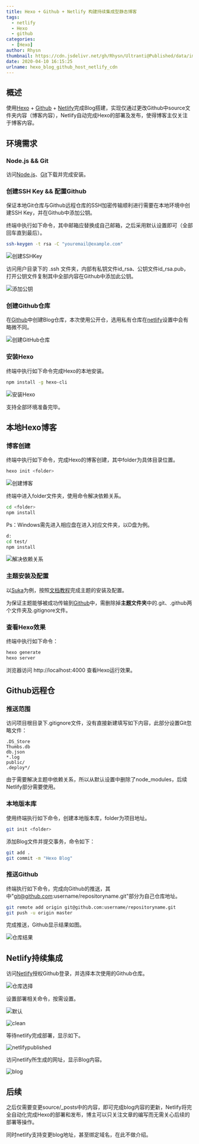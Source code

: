 ```yaml
---
title: Hexo + Github + Netlify 构建持续集成型静态博客
tags:
  - netlify
  - Hexo
  - github
categories:
  - [Hexo]
author: Rhysn
thumbnail: https://cdn.jsdelivr.net/gh/Rhysn/Ultranti@Published/data/img/20200410/netlifyblog/thumbnail.png
date: 2020-04-10 16:15:25
urlname: hexo_blog_github_host_netlify_cdn
---
```


## 概述

使用[Hexo][hexo] + [Github][github] + [Netlify][netlify]完成Blog搭建，实现仅通过更改Github中source文件夹内容（博客内容），Netlify自动完成Hexo的部署及发布，使得博客主仅关注于博客内容。

## 环境需求

### Node.js && Git

访问[Node.js][node.js_download]、[Git][git_download]下载并完成安装。

### 创建SSH Key && 配置Github

保证本地Git仓库与Github远程仓库的SSH加密传输顺利进行需要在本地环境中创建SSH Key，并在Github中添加公钥。

终端中执行如下命令，其中邮箱应替换成自己邮箱，之后采用默认设置即可（全部回车直到最后）。

```bash
ssh-keygen -t rsa -C "youremail@example.com"
```

![创建SSHKey](https://cdn.jsdelivr.net/gh/Rhysn/Ultranti@Published/data/img/20200410/netlifyblog/creadSSHKey.png)



访问用户目录下的 .ssh 文件夹，内部有私钥文件id_rsa、公钥文件id_rsa.pub，打开公钥文件复制其中全部内容在Github中添加此公钥。

![添加公钥](https://cdn.jsdelivr.net/gh/Rhysn/Ultranti@Published/data/img/20200410/netlifyblog/addSSHKey.png)

### 创建Github仓库

在[Github][github]中创建Blog仓库，本次使用公开仓，选用私有仓库在[netlify][netlify]设置中会有略微不同。

![创建GitHub仓库](https://cdn.jsdelivr.net/gh/Rhysn/Ultranti@Published/data/img/20200410/netlifyblog/createrepository.png)

### 安装Hexo

终端中执行如下命令完成Hexo的本地安装。

```bash
npm install -g hexo-cli
```

![安装Hexo](https://cdn.jsdelivr.net/gh/Rhysn/Ultranti@Published/data/img/20200410/netlifyblog/installHexo.png)

支持全部环境准备完毕。

## 本地Hexo博客

### 博客创建

终端中执行如下命令，完成Hexo的博客创建，其中folder为具体目录位置。

```bash
hexo init <folder>
```

![创建博客](https://cdn.jsdelivr.net/gh/Rhysn/Ultranti@Published/data/img/20200410/netlifyblog/hexoinit.png)

终端中进入folder文件夹，使用命令解决依赖关系。

```bash
cd <folder>
npm install
```

Ps：Windows需先进入相应盘在进入对应文件夹，以D盘为例。

```bash
d:
cd test/
npm install
```

![解决依赖关系](https://cdn.jsdelivr.net/gh/Rhysn/Ultranti@Published/data/img/20200410/netlifyblog/npminstall.png)

### 主题安装及配置

以[Suka][suka]为例，按照[文档教程][suka_doc]完成主题的安装及配置。

为保证主题能够被成功传输到[Github][github]中，需删除掉**主题文件夹**中的.git、.github两个文件夹及.gitignore文件。

### 查看Hexo效果

终端中执行如下命令：

```bash
hexo generate
hexo server
```

浏览器访问 http://localhost:4000 查看Hexo运行效果。

## Github远程仓

### 推送范围

访问项目根目录下.gitignore文件，没有直接新建填写如下内容，此部分设置Git忽略文件：

```properties
.DS_Store
Thumbs.db
db.json
*.log
public/
.deploy*/
```

由于需要解决主题中依赖关系，所以从默认设置中删除了node_modules，后续Netlify部分需要使用。

### 本地版本库

使用终端执行如下命令，创建本地版本库，folder为项目地址。

```bash
git init <folder>
```

添加Blog文件并提交事务，命令如下：

```bash
git add .
git commit -m "Hexo Blog"
```

### 推送Github

终端执行如下命令，完成向Github的推送，其中"git@github.com:username/repositoryname.git"部分为自己仓库地址。

```bash
git remote add origin git@github.com:username/repositoryname.git
git push -u origin master
```

完成推送，Github显示结果如图。

![仓库结果](https://cdn.jsdelivr.net/gh/Rhysn/Ultranti@Published/data/img/20200410/netlifyblog/githubrepo.png)

## Netlify持续集成

访问[Netlify][netlify]授权Github登录，并选择本次使用的Github仓库。

![仓库选择](https://cdn.jsdelivr.net/gh/Rhysn/Ultranti@Published/data/img/20200410/netlifyblog/choicerepository.png)

设置部署相关命令，按需设置。

![默认](https://cdn.jsdelivr.net/gh/Rhysn/Ultranti@Published/data/img/20200410/netlifyblog/buildsetting.png)

![clean](https://cdn.jsdelivr.net/gh/Rhysn/Ultranti@Published/data/img/20200410/netlifyblog/buildandclean.png)

等待netlify完成部署，显示如下。

![netlifypublished](https://cdn.jsdelivr.net/gh/Rhysn/Ultranti@Published/data/img/20200410/netlifyblog/netlifypublished.png)

访问netlify所生成的网址，显示Blog内容。

![blog](https://cdn.jsdelivr.net/gh/Rhysn/Ultranti@Published/data/img/20200410/netlifyblog/HexoBlog.png)

## 后续

之后仅需要变更source/_posts中的内容，即可完成blog内容的更新，Netlify将完全自动化完成Hexo的部署和发布，博主可以只关注文章的编写而无需关心后续的部署等操作。

同时netlify支持变更blog地址，甚至绑定域名，在此不做介绍。



[hexo]: https://hexo.io/
[github]: https://github.com
[netlify]: https://netlify.com
[markdown]: https://daringfireball.net/projects/markdown/
[node.js_download]: https://nodejs.org/en/download/
[git_download]: https://git-scm.com/download/
[suka]: https://theme-suka.skk.moe/
[suka_doc]: https://theme-suka.skk.moe/docs/
